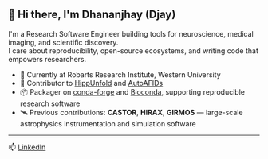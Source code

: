 ## 👋 Hi there, I'm Dhananjhay (Djay)

I'm a Research Software Engineer building tools for neuroscience, medical imaging, and scientific discovery.  
I care about reproducibility, open-source ecosystems, and writing code that empowers researchers.

- 🔬 Currently at Robarts Research Institute, Western University  
- 🧠 Contributor to [HippUnfold](https://github.com/khanlab/hippunfold) and [AutoAFIDs](https://github.com/afids/autoafids)  
- 📦 Packager on [conda-forge](https://github.com/conda-forge) and [Bioconda](https://github.com/bioconda), supporting reproducible research software  
- 🛰️ Previous contributions: **CASTOR**, **HIRAX**, **GIRMOS** — large-scale astrophysics instrumentation and simulation software

---

📫 [LinkedIn](https://www.linkedin.com/in/dhananjhay-bansal-637105193/)
